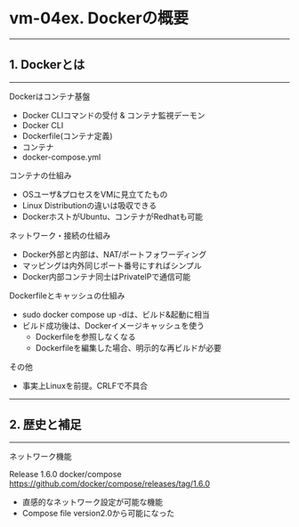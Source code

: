 # vm-04ex. Dockerの概要
________________________________________
## 1. Dockerとは
________________________________________
Dockerはコンテナ基盤

- Docker CLIコマンドの受付 & コンテナ監視デーモン
- Docker CLI
- Dockerfile(コンテナ定義)
- コンテナ
- docker-compose.yml

コンテナの仕組み

- OSユーザ&プロセスをVMに見立てたもの
- Linux Distributionの違いは吸収できる
- DockerホストがUbuntu、コンテナがRedhatも可能

ネットワーク・接続の仕組み

- Docker外部と内部は、NAT/ポートフォワーディング
- マッピングは内外同じポート番号にすればシンプル
- Docker内部コンテナ同士はPrivateIPで通信可能

Dockerfileとキャッシュの仕組み

- sudo docker compose up -dは、ビルド&起動に相当
- ビルド成功後は、Dockerイメージキャッシュを使う
    - Dockerfileを参照しなくなる
    - Dockerfileを編集した場合、明示的な再ビルドが必要

その他

- 事実上Linuxを前提。CRLFで不具合

________________________________________
## 2. 歴史と補足
________________________________________
ネットワーク機能

Release 1.6.0 docker/compose  
https://github.com/docker/compose/releases/tag/1.6.0

- 直感的なネットワーク設定が可能な機能
- Compose file version2.0から可能になった